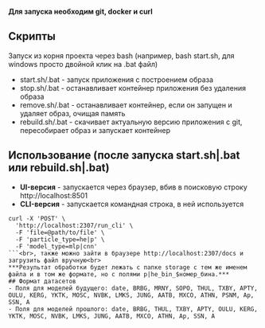 **Для запуска необходим git, docker и curl**
## Скрипты
Запуск из корня проекта через bash (например, bash start.sh, для windows просто двойной клик на .bat файл)
- start.sh/.bat - запуск приложения с построением образа
- stop.sh/.bat - останавливает контейнер приложения без удаления образа
- remove.sh/.bat - останавливает контейнер, если он запущен и удаляет образ, очищая память
- rebuild.sh/.bat - скачивает актуальную версию приложения с git, пересобирает образ и запускает контейнер
## Использование (после запуска start.sh|.bat или rebuild.sh|.bat)
- **UI-версия** - запускается через браузер, вбив в поисковую строку http://localhost:8501
- **CLI-версия** - запускается командная строка, в ней используется<br> 
```
curl -X 'POST' \
  'http://localhost:2307/run_cli' \
  -F 'file=@path/to/file' \
  -F 'particle_type=he|p' \
  -F 'model_type=mlp|cnn'
```<br>, также можно зайти в браузере http://localhost:2307/docs и загрузить файл вручную<br>
***Результат обработки будет лежать с папке storage с тем же именем файла и в том же формате, но с полями p|he_bin_$номер_бина.***
## Формат датасетов
- Поля для моделей будущего: date, BRBG, MRNY, SOPO, THUL, TXBY, APTY, OULU, KERG, YKTK, MOSC, NVBK, LMKS, JUNG, AATB, MXCO, ATHN, PSNM, Ap, SSN, A
- Поля для моделей прошлого: date, BRBG, THUL, TXBY, APTY, OULU, KERG, YKTK, MOSC, NVBK, LMKS, JUNG, AATB, MXCO, ATHN, Ap, SSN, A

